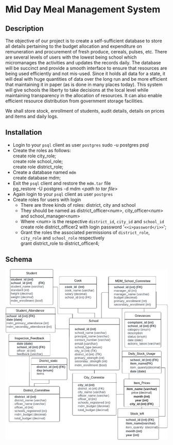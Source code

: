 # Mid Day Meal Management System

## Description
The objective of our project is to create a self-sufficient database to store all details pertaining to the budget allocation and expenditure on remuneration and procurement of fresh produce, cereals, pulses, etc. There are several levels of users with the lowest being school which micromanages the activities and updates the records daily. The database will be succinct and provide a smooth interface to ensure that resources are being used efficiently and not mis-used. Since it holds all data for a state, it will deal with huge quantities of data over the long run and be more efficient that maintaining it in paper (as is done in many places today). This system will give schools the liberty to take decisions at the local level while maintaining transparency in the allocation of resources. It can also enable efficient resource distribution from government storage facilities. 

We shall store stock, enrollment of students, audit details, details on prices and items and daily logs.

## Installation
* Login to your `psql` client as user `postgres`
    sudo -u postgres psql
* Create the roles as follows:  
    create role city_role;  
    create role school_role;  
    create role district_role;
* Create a database named `mdm`  
    create database mdm;
* Exit the `psql` client and restore the `mdm.tar` file  
    pg_restore -U postgres -d mdm <<i>path to tar file</i>>
* Again login to your `psql` client as user `postgres`
* Create roles for users with login
    * There are three kinds of roles: district, city and school
    * They should be named as district_officer<<i>num</i>>, city_officer<<i>num</i>> and school_manager<<i>num</i>>
    * Where <<i>num</i>> is the respective `district_id`, `city_id` and `school_id`  
        create role district_officer2 with login password '`<<i>password</i>>`';
    * Grant the roles the associated permissions of `district_role`, `city_role` and `school_role` respectively  
        grant district_role to district_officer4;

  

## Schema
![Schema](https://github.com/snehawk20/DBMS_mid_day_meal/blob/main/schema.jpg)